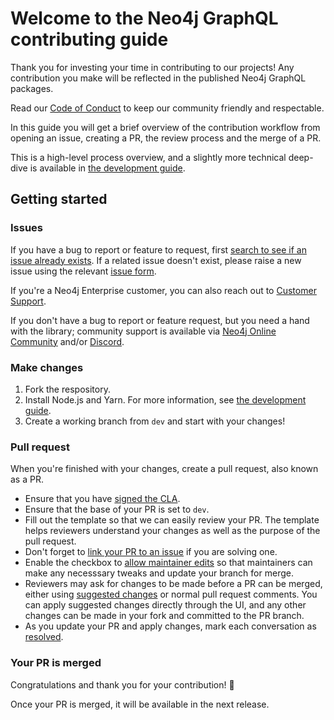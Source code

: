 # Welcome to the Neo4j GraphQL contributing guide

Thank you for investing your time in contributing to our projects! Any contribution
you make will be reflected in the published Neo4j GraphQL packages.

Read our [Code of Conduct](./CODE_OF_CONDUCT.md) to keep our community friendly
and respectable.

In this guide you will get a brief overview of the contribution workflow from
opening an issue, creating a PR, the review process and the merge of a PR.

This is a high-level process overview, and a slightly more technical deep-dive
is available in [the development guide](./docs/contributing/DEVELOPING.md).

## Getting started

### Issues

If you have a bug to report or feature to request, first
[search to see if an issue already exists](https://docs.github.com/en/github/searching-for-information-on-github/searching-on-github/searching-issues-and-pull-requests#search-by-the-title-body-or-comments).
If a related issue doesn't exist, please raise a new issue using the relevant
[issue form](https://github.com/neo4j/graphql/issues/new/choose).

If you're a Neo4j Enterprise customer, you can also reach out to [Customer Support](http://support.neo4j.com/).

If you don't have a bug to report or feature request, but you need a hand with
the library; community support is available via [Neo4j Online Community](https://community.neo4j.com/)
and/or [Discord](https://discord.gg/neo4j).

### Make changes

1. Fork the respository.
2. Install Node.js and Yarn. For more information, see [the development guide](./docs/contributing/DEVELOPING.md).
3. Create a working branch from `dev` and start with your changes!

### Pull request

When you're finished with your changes, create a pull request, also known as a PR.

* Ensure that you have [signed the CLA](https://neo4j.com/developer/contributing-code/#sign-cla).
* Ensure that the base of your PR is set to `dev`.
* Fill out the template so that we can easily review your PR. The template helps
reviewers understand your changes as well as the purpose of the pull request.
* Don't forget to [link your PR to an issue](https://docs.github.com/en/issues/tracking-your-work-with-issues/linking-a-pull-request-to-an-issue)
if you are solving one.
* Enable the checkbox to [allow maintainer edits](https://docs.github.com/en/pull-requests/collaborating-with-pull-requests/working-with-forks/allowing-changes-to-a-pull-request-branch-created-from-a-fork)
so that maintainers can make any necesssary tweaks and update your branch for merge.
* Reviewers may ask for changes to be made before a PR can be merged, either using
[suggested changes](https://docs.github.com/en/pull-requests/collaborating-with-pull-requests/reviewing-changes-in-pull-requests/incorporating-feedback-in-your-pull-request)
or normal pull request comments. You can apply suggested changes directly through
the UI, and any other changes can be made in your fork and committed to the PR branch.
* As you update your PR and apply changes, mark each conversation as [resolved](https://docs.github.com/en/github/collaborating-with-issues-and-pull-requests/commenting-on-a-pull-request#resolving-conversations).

### Your PR is merged

Congratulations and thank you for your contribution! 🎉

Once your PR is merged, it will be available in the next release.
